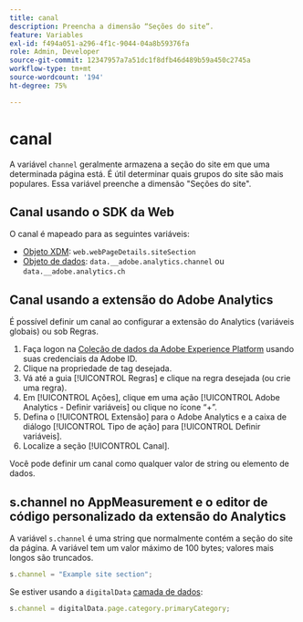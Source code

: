 ```yaml
---
title: canal
description: Preencha a dimensão “Seções do site”.
feature: Variables
exl-id: f494a051-a296-4f1c-9044-04a8b59376fa
role: Admin, Developer
source-git-commit: 12347957a7a51dc1f8dfb46d489b59a450c2745a
workflow-type: tm+mt
source-wordcount: '194'
ht-degree: 75%

---
```


# canal

A variável `channel` geralmente armazena a seção do site em que uma determinada página está. É útil determinar quais grupos do site são mais populares. Essa variável preenche a dimensão &quot;Seções do site&quot;.

## Canal usando o SDK da Web

O canal é mapeado para as seguintes variáveis:

* [Objeto XDM](/help/implement/aep-edge/xdm-var-mapping.md): `web.webPageDetails.siteSection`
* [Objeto de dados](/help/implement/aep-edge/data-var-mapping.md): `data.__adobe.analytics.channel` ou `data.__adobe.analytics.ch`

## Canal usando a extensão do Adobe Analytics

É possível definir um canal ao configurar a extensão do Analytics (variáveis globais) ou sob Regras.

1. Faça logon na [Coleção de dados da Adobe Experience Platform](https://experience.adobe.com/data-collection) usando suas credenciais da Adobe ID.
2. Clique na propriedade de tag desejada.
3. Vá até a guia [!UICONTROL Regras] e clique na regra desejada (ou crie uma regra).
4. Em [!UICONTROL Ações], clique em uma ação [!UICONTROL Adobe Analytics - Definir variáveis] ou clique no ícone “+”.
5. Defina o [!UICONTROL Extensão] para o Adobe Analytics e a caixa de diálogo [!UICONTROL Tipo de ação] para [!UICONTROL Definir variáveis].
6. Localize a seção [!UICONTROL Canal].

Você pode definir um canal como qualquer valor de string ou elemento de dados.

## s.channel no AppMeasurement e o editor de código personalizado da extensão do Analytics

A variável `s.channel` é uma string que normalmente contém a seção do site da página. A variável tem um valor máximo de 100 bytes; valores mais longos são truncados.

```js
s.channel = "Example site section";
```

Se estiver usando a `digitalData` [camada de dados](../../prepare/data-layer.md):

```js
s.channel = digitalData.page.category.primaryCategory;
```
